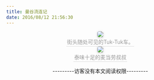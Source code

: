 ```yaml
---
title: 曼谷流连记
date: 2016/08/12 21:56:30
---
```


<center style="font-size=6px"> <img style="border-radius: 0.3125em; box-shadow: 0 2px 4px 0 rgba(34,36,38,.12),0 2px 10px 0 rgba(34,36,38,.08);" src="../../../../IMG/IMG_TL001.JPG"/> <br> <div style="color:orange; border-bottom: 1px solid #d9d9d9; display: inline-block; color: #999; padding: 2px;">街头随处可见的Tuk-Tuk车。</div> </center>

<center style="font-size=6px"> <img style="border-radius: 0.3125em; box-shadow: 0 2px 4px 0 rgba(34,36,38,.12),0 2px 10px 0 rgba(34,36,38,.08);" src="../../../../IMG/IMG_4494.JPG"/> <br> <div style="color:orange; border-bottom: 1px solid #d9d9d9; display: inline-block; color: #999; padding: 2px;">泰味十足的麦当劳叔叔</div> </center>


<p style="text-align:center";>---------访客没有本文阅读权限---------</p>